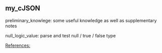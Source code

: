 ## my_cJSON

preliminary_knowlege: some useful knowledge as well as supplementary notes

null_logic_value: parse and test null / true / false type

[References:](https://sourceforge.net/projects/cjson/)
